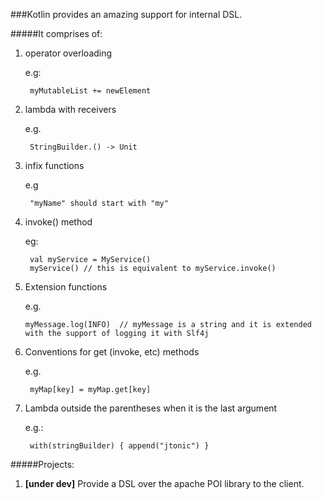 

###Kotlin provides an amazing support for internal DSL.

#####It comprises of:

1. operator overloading 

      e.g:
        
        myMutableList += newElement

1. lambda with receivers

    e.g.
    
        StringBuilder.() -> Unit
    
1. infix functions

    e.g
    
        "myName" should start with "my"
         
1. invoke() method 

    eg: 
      
        val myService = MyService()
        myService() // this is equivalent to myService.invoke()
        
1.  Extension functions

    e.g.
    
        myMessage.log(INFO)  // myMessage is a string and it is extended with the support of logging it with Slf4j

1. Conventions for get (invoke, etc) methods

    e.g.
    
        myMap[key] = myMap.get[key]
        
        
1. Lambda outside the parentheses when it is the last argument

    e.g.:
      
        with(stringBuilder) { append("jtonic") }  
        

#####Projects:

1. **[under dev]** Provide a DSL over the apache POI library to the client.